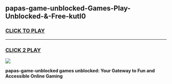 
## papas-game-unblocked-Games-Play-Unblocked-&-Free-kutl0
<h3>
<a href="https://premium76.site?title=papas-game-unblocked&ref=24A">CLICK TO PLAY</a></h3>
<hr>

<h3>
<a href="https://premium76.site?title=papas-game-unblocked&ref=24A">CLICK 2 PLAY</a>
  
</h3>

<a href="https://premium76.site?title=papas-game-unblocked&ref=24A"><img src="https://clearcache.store/games.png"></a>


**papas-game-unblocked games unblocked: Your Gateway to Fun and Accessible Online Gaming**
